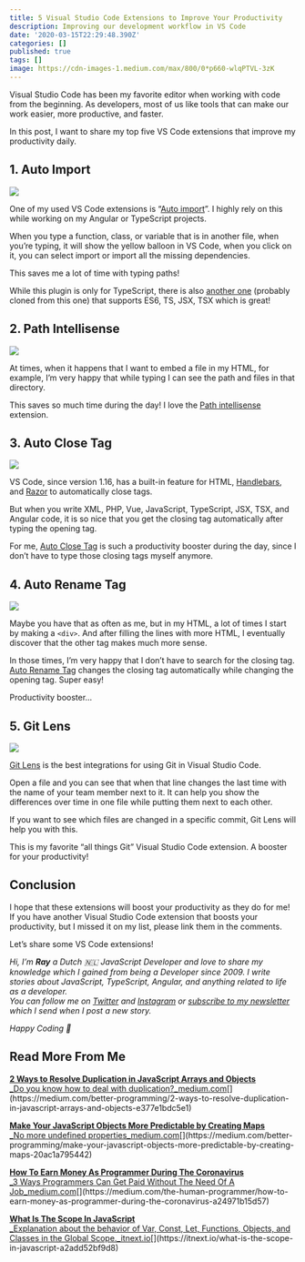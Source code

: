 ```yaml
---
title: 5 Visual Studio Code Extensions to Improve Your Productivity
description: Improving our development workflow in VS Code
date: '2020-03-15T22:29:48.390Z'
categories: []
published: true
tags: []
image: https://cdn-images-1.medium.com/max/800/0*p660-wlqPTVL-3zK
---
```


Visual Studio Code has been my favorite editor when working with code from the beginning. As developers, most of us like tools that can make our work easier, more productive, and faster.

In this post, I want to share my top five VS Code extensions that improve my productivity daily.

## 1\. Auto Import

![](https://cdn-images-1.medium.com/max/800/1*K_fFKT1yBQtfNeCWk2mxnQ.png)

One of my used VS Code extensions is “[Auto import](https://marketplace.visualstudio.com/items?itemName=steoates.autoimport)”. I highly rely on this while working on my Angular or TypeScript projects.

When you type a function, class, or variable that is in another file, when you’re typing, it will show the yellow balloon in VS Code, when you click on it, you can select import or import all the missing dependencies.

This saves me a lot of time with typing paths!

While this plugin is only for TypeScript, there is also [another one](https://marketplace.visualstudio.com/items?itemName=NuclleaR.vscode-extension-auto-import) (probably cloned from this one) that supports ES6, TS, JSX, TSX which is great!

## 2\. Path Intellisense

![](https://cdn-images-1.medium.com/max/800/1*qKSvFmKZSMCdFbnZDhw-oA.png)

At times, when it happens that I want to embed a file in my HTML, for example, I’m very happy that while typing I can see the path and files in that directory.

This saves so much time during the day! I love the [Path intellisense](https://marketplace.visualstudio.com/items?itemName=christian-kohler.path-intellisense) extension.

## 3\. Auto Close Tag

![](https://cdn-images-1.medium.com/max/800/0*KKHXv5zcAHMO0mrJ.gif)

VS Code, since version 1.16, has a built-in feature for HTML, [Handlebars](https://handlebarsjs.com/), and [Razor](https://docs.microsoft.com/en-us/aspnet/core/mvc/views/razor) to automatically close tags.

But when you write XML, PHP, Vue, JavaScript, TypeScript, JSX, TSX, and Angular code, it is so nice that you get the closing tag automatically after typing the opening tag.

For me, [Auto Close Tag](https://marketplace.visualstudio.com/items?itemName=formulahendry.auto-close-tag) is such a productivity booster during the day, since I don’t have to type those closing tags myself anymore.

## 4\. Auto Rename Tag

![](https://cdn-images-1.medium.com/max/800/0*GsIJ-n-EgvJY7b3U.gif)

Maybe you have that as often as me, but in my HTML, a lot of times I start by making a `<div>`. And after filling the lines with more HTML, I eventually discover that the other tag makes much more sense.

In those times, I’m very happy that I don’t have to search for the closing tag. [Auto Rename Tag](https://marketplace.visualstudio.com/items?itemName=formulahendry.auto-rename-tag) changes the closing tag automatically while changing the opening tag. Super easy!

Productivity booster…

## 5\. Git Lens

![](https://cdn-images-1.medium.com/max/800/0*GwIhFlFAcotsc3jq.gif)

[Git Lens](https://marketplace.visualstudio.com/items?itemName=eamodio.gitlens) is the best integrations for using Git in Visual Studio Code.

Open a file and you can see that when that line changes the last time with the name of your team member next to it. It can help you show the differences over time in one file while putting them next to each other.

If you want to see which files are changed in a specific commit, Git Lens will help you with this.

This is my favorite “all things Git” Visual Studio Code extension. A booster for your productivity!

## Conclusion

I hope that these extensions will boost your productivity as they do for me! If you have another Visual Studio Code extension that boosts your productivity, but I missed it on my list, please link them in the comments.

Let’s share some VS Code extensions!

_Hi, I’m_ **_Ray_** _a Dutch 🇳🇱 JavaScript Developer and love to share my knowledge which I gained from being a Developer since 2009. I write stories about JavaScript, TypeScript, Angular, and anything related to life as a developer.  
You can follow me on_ [_Twitter_](https://twitter.com/devbyrayray) _and_ [_Instagram_](https://www.instagram.com/devbyrayray/) _or_ [_subscribe to my newsletter_](https://buttondown.email/devbyrayray) _which I send when I post a new story._

_Happy Coding 🚀_

## Read More From Me

[**2 Ways to Resolve Duplication in JavaScript Arrays and Objects**  
_Do you know how to deal with duplication?_medium.com](https://medium.com/better-programming/2-ways-to-resolve-duplication-in-javascript-arrays-and-objects-e377e1bdc5e1 "https://medium.com/better-programming/2-ways-to-resolve-duplication-in-javascript-arrays-and-objects-e377e1bdc5e1")[](https://medium.com/better-programming/2-ways-to-resolve-duplication-in-javascript-arrays-and-objects-e377e1bdc5e1)

[**Make Your JavaScript Objects More Predictable by Creating Maps**  
_No more undefined properties_medium.com](https://medium.com/better-programming/make-your-javascript-objects-more-predictable-by-creating-maps-20ac1a795442 "https://medium.com/better-programming/make-your-javascript-objects-more-predictable-by-creating-maps-20ac1a795442")[](https://medium.com/better-programming/make-your-javascript-objects-more-predictable-by-creating-maps-20ac1a795442)

[**How To Earn Money As Programmer During The Coronavirus**  
_3 Ways Programmers Can Get Paid Without The Need Of A Job_medium.com](https://medium.com/the-human-programmer/how-to-earn-money-as-programmer-during-the-coronavirus-a24971b15d57 "https://medium.com/the-human-programmer/how-to-earn-money-as-programmer-during-the-coronavirus-a24971b15d57")[](https://medium.com/the-human-programmer/how-to-earn-money-as-programmer-during-the-coronavirus-a24971b15d57)

[**What Is The Scope In JavaScript**  
_Explanation about the behavior of Var, Const, Let, Functions, Objects, and Classes in the Global Scope._itnext.io](https://itnext.io/what-is-the-scope-in-javascript-a2add52bf9d8 "https://itnext.io/what-is-the-scope-in-javascript-a2add52bf9d8")[](https://itnext.io/what-is-the-scope-in-javascript-a2add52bf9d8)